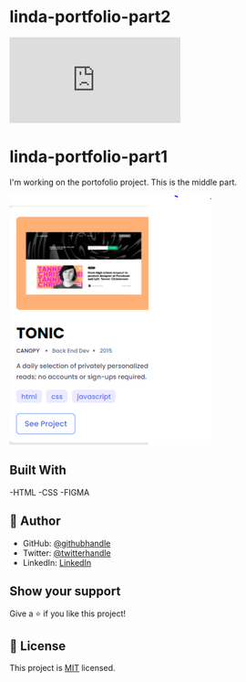 # linda-portfolio-part2
![](http://127.0.0.1:5500/Index.html)

# linda-portfolio-part1

I'm working on the portofolio project. This is the middle part.  

![screenshot](./capt2.png)

## Built With

-HTML
-CSS
-FIGMA

## 👤 Author

- GitHub: [@githubhandle](https://github.com/keza681)
- Twitter: [@twitterhandle](https://twitter.com/LKeza19)
- LinkedIn: [LinkedIn](https://www.linkedin.com/in/linda-keza-a10150218/)

## Show your support

Give a ⭐️ if you like this project!


## 📝 License

This project is [MIT](./MIT.md) licensed.